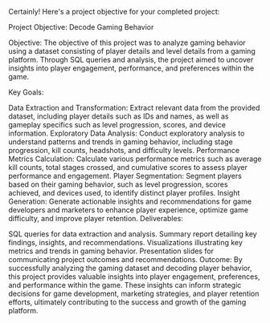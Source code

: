 
Certainly! Here's a project objective for your completed project:

Project Objective: Decode Gaming Behavior

Objective:
The objective of this project was to analyze gaming behavior using a dataset consisting of player details and level details from a gaming platform. Through SQL queries and analysis, the project aimed to uncover insights into player engagement, performance, and preferences within the game.

Key Goals:

Data Extraction and Transformation: Extract relevant data from the provided dataset, including player details such as IDs and names, as well as gameplay specifics such as level progression, scores, and device information.
Exploratory Data Analysis: Conduct exploratory analysis to understand patterns and trends in gaming behavior, including stage progression, kill counts, headshots, and difficulty levels.
Performance Metrics Calculation: Calculate various performance metrics such as average kill counts, total stages crossed, and cumulative scores to assess player performance and engagement.
Player Segmentation: Segment players based on their gaming behavior, such as level progression, scores achieved, and devices used, to identify distinct player profiles.
Insight Generation: Generate actionable insights and recommendations for game developers and marketers to enhance player experience, optimize game difficulty, and improve player retention.
Deliverables:

SQL queries for data extraction and analysis.
Summary report detailing key findings, insights, and recommendations.
Visualizations illustrating key metrics and trends in gaming behavior.
Presentation slides for communicating project outcomes and recommendations.
Outcome:
By successfully analyzing the gaming dataset and decoding player behavior, this project provides valuable insights into player engagement, preferences, and performance within the game. These insights can inform strategic decisions for game development, marketing strategies, and player retention efforts, ultimately contributing to the success and growth of the gaming platform.
